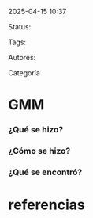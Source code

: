 2025-04-15 10:37

Status: 

Tags:

Autores:

Categoría 


# GMM

### ¿Qué se hizo?


### ¿Cómo se hizo?


### ¿Qué se encontró? 


# referencias


